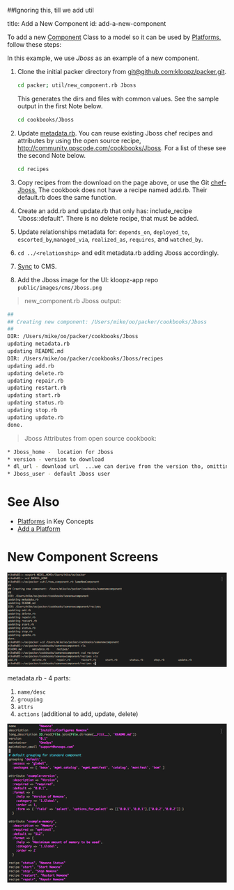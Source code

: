 ##Ignoring this, till we add util

title: Add a New Component
id: add-a-new-component


To add a new [Component](../key-concepts/#component) Class to a model so it can be used by [Platforms,](../key-concepts/#platform) follow these steps:

In this example, we use *Jboss* as an example of a new component.

1. Clone the initial packer directory from [git@github.com:kloopz/packer.git](git@github.com:kloopz/packer.git).

    ~~~bash
    cd packer; util/new_component.rb Jboss
    ~~~

     This generates the dirs and files with common values. See the sample output in the first Note below.

    ~~~bash
    cd cookbooks/Jboss
    ~~~

2. Update <a href="javascript:loadContent('/documentation/developer/references/metadata.html');">metadata.rb</a>. You can reuse existing Jboss chef recipes and attributes by using the open source recipe, http://community.opscode.com/cookbooks/Jboss. For a list of these see the second Note below.

    ~~~bash
    cd recipes
    ~~~

3. Copy recipes from the download on the page above, or use the Git [chef-Jboss.](https://github.com/bryanwb/chef-Jboss/tree/master/recipes) The cookbook does not have a recipe named add.rb. Their default.rb does the same function.
4. Create an add.rb and update.rb that only has: include_recipe "Jboss::default". There is no delete recipe, that must be added.
5. Update relationships metadata for: `depends_on`, `deployed_to`, `escorted_by`,`managed_via`, `realized_as`, `requires`, and `watched_by`.
6. `cd ../<relationship>` and edit metadata.rb adding Jboss accordingly.
7. <a href="javascript:loadContent('/documentation/developer/how-to/cms-sync.html');">Sync</a> to CMS.
8. Add the Jboss image for the UI: kloopz-app repo `public/images/cms/Jboss.png`

> new_component.rb Jboss output:

~~~bash
##
## Creating new component: /Users/mike/oo/packer/cookbooks/Jboss
##
DIR: /Users/mike/oo/packer/cookbooks/Jboss
updating metadata.rb
updating README.md
DIR: /Users/mike/oo/packer/cookbooks/Jboss/recipes
updating add.rb
updating delete.rb
updating repair.rb
updating restart.rb
updating start.rb
updating status.rb
updating stop.rb
updating update.rb
done.
~~~

> Jboss Attributes from open source cookbook:

~~~bash
* Jboss_home -  location for Jboss
* version - version to download
* dl_url - download url  ...we can derive from the version tho, omitting
* Jboss_user - default Jboss user
~~~

# See Also

* <a href="javascript:loadContent('/documentation/developer/key-concepts/index.html');">Platforms</a> in Key Concepts
* <a href="javascript:loadContent('/documentation/developer/how-to/add-platform.html');">Add a Platform</a>

# New Component Screens

![New component screen 1](/assets/docs/local/images/new-component-screen-1.png)

metadata.rb  - 4 parts:

1. `name/desc`
2. `grouping`
3. `attrs`
4. `actions` (additional to add, update, delete)

![New component screen 2](/assets/docs/local/images/new-component-screen-2.png)
